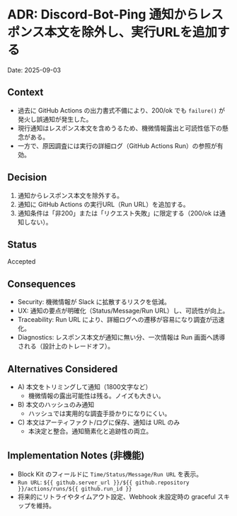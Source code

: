 # ADR: Discord-Bot-Ping 通知からレスポンス本文を除外し、実行URLを追加する

Date: 2025-09-03

## Context
- 過去に GitHub Actions の出力書式不備により、200/ok でも `failure()` が発火し誤通知が発生した。
- 現行通知はレスポンス本文を含めうるため、機微情報露出と可読性低下の懸念がある。
- 一方で、原因調査には実行の詳細ログ（GitHub Actions Run）の参照が有効。

## Decision
1. 通知からレスポンス本文を除外する。
2. 通知に GitHub Actions の実行URL（Run URL）を追加する。
3. 通知条件は「非200」または「リクエスト失敗」に限定する（200/ok は通知しない）。

## Status
Accepted

## Consequences
- Security: 機微情報が Slack に拡散するリスクを低減。
- UX: 通知の要点が明確化（Status/Message/Run URL）し、可読性が向上。
- Traceability: Run URL により、詳細ログへの遷移が容易になり調査が迅速化。
- Diagnostics: レスポンス本文が通知に無い分、一次情報は Run 画面へ誘導される（設計上のトレードオフ）。

## Alternatives Considered
- A) 本文をトリミングして通知（1800文字など）
  - 機微情報の露出可能性は残る。ノイズも大きい。
- B) 本文のハッシュのみ通知
  - ハッシュでは実用的な調査手掛かりになりにくい。
- C) 本文はアーティファクト/ログに保存、通知は URL のみ
  - 本決定と整合。通知簡素化と追跡性の両立。

## Implementation Notes (非機能)
- Block Kit のフィールドに `Time/Status/Message/Run URL` を表示。
- `Run URL`: `${{ github.server_url }}/${{ github.repository }}/actions/runs/${{ github.run_id }}`
- 将来的にリトライやタイムアウト設定、Webhook 未設定時の graceful スキップを維持。
